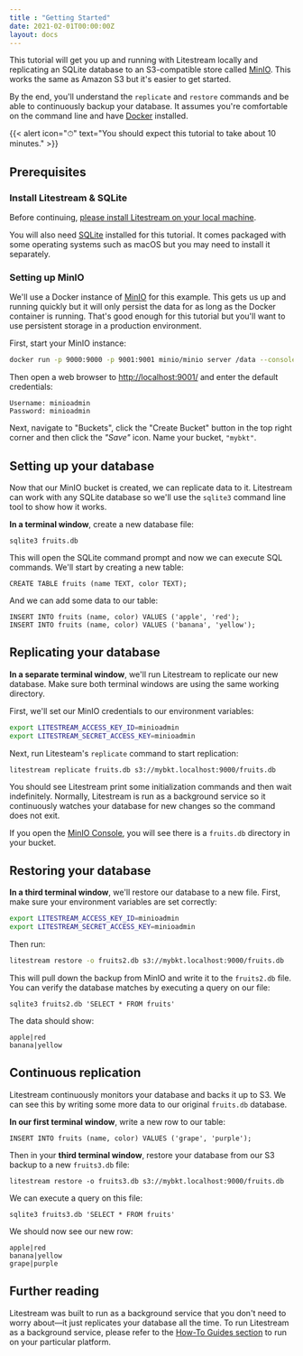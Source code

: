 ```yaml
---
title : "Getting Started"
date: 2021-02-01T00:00:00Z
layout: docs
---
```


This tutorial will get you up and running with Litestream locally and
replicating an SQLite database to an S3-compatible store called
[MinIO](https://min.io/). This works the same as Amazon S3 but it's easier to
get started.

By the end, you'll understand the `replicate` and `restore` commands and be able
to continuously backup your database. It assumes you're comfortable on the
command line and have [Docker](https://www.docker.com/) installed.

{{< alert icon="⏱" text="You should expect this tutorial to take about 10 minutes." >}}


## Prerequisites

### Install Litestream & SQLite

Before continuing, [please install Litestream on your local machine](/install).

You will also need [SQLite](https://sqlite.org/) installed for this tutorial. It
comes packaged with some operating systems such as macOS but you may need to
install it separately.


### Setting up MinIO

We'll use a Docker instance of [MinIO](https://min.io/) for this example. This
gets us up and running quickly but it will only persist the data for as long as
the Docker container is running. That's good enough for this tutorial but you'll
want to use persistent storage in a production environment.

First, start your MinIO instance:

```sh
docker run -p 9000:9000 -p 9001:9001 minio/minio server /data --console-address ":9001"
```

Then open a web browser to <a href="http://localhost:9001/" target="_blank">http://localhost:9001/</a>
and enter the default credentials:

```
Username: minioadmin
Password: minioadmin
```

Next, navigate to "Buckets", click the "Create Bucket" button in the top right corner and then click the
_"Save"_ icon. Name your bucket, `"mybkt"`.


## Setting up your database

Now that our MinIO bucket is created, we can replicate data to it. Litestream
can work with any SQLite database so we'll use the `sqlite3` command line tool
to show how it works.

**In a terminal window**, create a new database file:

```
sqlite3 fruits.db
```

This will open the SQLite command prompt and now we can execute SQL commands.
We'll start by creating a new table:

```
CREATE TABLE fruits (name TEXT, color TEXT);
```

And we can add some data to our table:

```
INSERT INTO fruits (name, color) VALUES ('apple', 'red');
INSERT INTO fruits (name, color) VALUES ('banana', 'yellow');
```

## Replicating your database

**In a separate terminal window**, we'll run Litestream to replicate our new
database. Make sure both terminal windows are using the same working directory.

First, we'll set our MinIO credentials to our environment variables:

```sh
export LITESTREAM_ACCESS_KEY_ID=minioadmin
export LITESTREAM_SECRET_ACCESS_KEY=minioadmin
```

Next, run Litesteam's `replicate` command to start replication:

```
litestream replicate fruits.db s3://mybkt.localhost:9000/fruits.db
```

You should see Litestream print some initialization commands and then wait
indefinitely. Normally, Litestream is run as a background service so it
continuously watches your database for new changes so the command does not exit.

If you open the [MinIO Console](http://localhost:9000/minio/mybkt/),
you will see there is a `fruits.db` directory in your bucket.


## Restoring your database

**In a third terminal window**, we'll restore our database to a new file. First,
make sure your environment variables are set correctly:

```sh
export LITESTREAM_ACCESS_KEY_ID=minioadmin
export LITESTREAM_SECRET_ACCESS_KEY=minioadmin
```

Then run:

```sh
litestream restore -o fruits2.db s3://mybkt.localhost:9000/fruits.db
```

This will pull down the backup from MinIO and write it to the `fruits2.db` file.
You can verify the database matches by executing a query on our file:

```
sqlite3 fruits2.db 'SELECT * FROM fruits'
```

The data should show:

```
apple|red
banana|yellow
```


## Continuous replication

Litestream continuously monitors your database and backs it up to S3. We can
see this by writing some more data to our original `fruits.db` database.

**In our first terminal window**, write a new row to our table:

```
INSERT INTO fruits (name, color) VALUES ('grape', 'purple');
```

Then in your **third terminal window**, restore your database from our S3 backup
to a new `fruits3.db` file:

```
litestream restore -o fruits3.db s3://mybkt.localhost:9000/fruits.db
```

We can execute a query on this file:

```
sqlite3 fruits3.db 'SELECT * FROM fruits'
```

We should now see our new row:

```
apple|red
banana|yellow
grape|purple
```


## Further reading

Litestream was built to run as a background service that you don't need to worry
about—it just replicates your database all the time. To run Litestream as a
background service, please refer to the [How-To Guides section](/guides) to
run on your particular platform.
